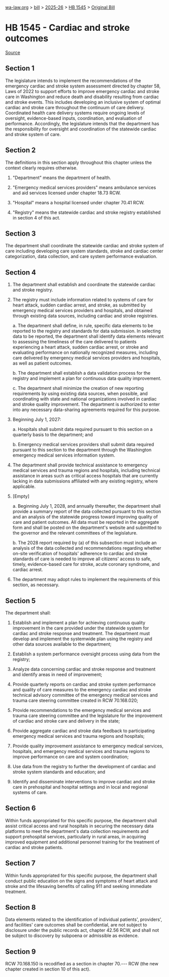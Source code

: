 [wa-law.org](/) > [bill](/bill/) > [2025-26](/bill/2025-26/) > [HB 1545](/bill/2025-26/hb/1545/) > [Original Bill](/bill/2025-26/hb/1545/1/)

# HB 1545 - Cardiac and stroke outcomes

[Source](http://lawfilesext.leg.wa.gov/biennium/2025-26/Pdf/Bills/House%20Bills/1545.pdf)

## Section 1
The legislature intends to implement the recommendations of the emergency cardiac and stroke system assessment directed by chapter 58, Laws of 2022 to support efforts to improve emergency cardiac and stroke care in Washington and reduce death and disability resulting from cardiac and stroke events. This includes developing an inclusive system of optimal cardiac and stroke care throughout the continuum of care delivery. Coordinated health care delivery systems require ongoing levels of oversight, evidence-based inputs, coordination, and evaluation of performance. Accordingly, the legislature intends that the department has the responsibility for oversight and coordination of the statewide cardiac and stroke system of care.

## Section 2
The definitions in this section apply throughout this chapter unless the context clearly requires otherwise.

1. "Department" means the department of health.

2. "Emergency medical services providers" means ambulance services and aid services licensed under chapter 18.73 RCW.

3. "Hospital" means a hospital licensed under chapter 70.41 RCW.

4. "Registry" means the statewide cardiac and stroke registry established in section 4 of this act.

## Section 3
The department shall coordinate the statewide cardiac and stroke system of care including developing care system standards, stroke and cardiac center categorization, data collection, and care system performance evaluation.

## Section 4
1. The department shall establish and coordinate the statewide cardiac and stroke registry.

2. The registry must include information related to systems of care for heart attack, sudden cardiac arrest, and stroke, as submitted by emergency medical services providers and hospitals, and obtained through existing data sources, including cardiac and stroke registries.

    a. The department shall define, in rule, specific data elements to be reported to the registry and standards for data submission. In selecting data to be reported, the department shall identify data elements relevant to assessing the timeliness of the care delivered to patients experiencing a heart attack, sudden cardiac arrest, or stroke and evaluating performance on nationally recognized measures, including care delivered by emergency medical services providers and hospitals, as well as patient outcomes.

    b. The department shall establish a data validation process for the registry and implement a plan for continuous data quality improvement.

    c. The department shall minimize the creation of new reporting requirements by using existing data sources, when possible, and coordinating with state and national organizations involved in cardiac and stroke quality improvement. The department is authorized to enter into any necessary data-sharing agreements required for this purpose.

3. Beginning July 1, 2027:

    a. Hospitals shall submit data required pursuant to this section on a quarterly basis to the department; and

    b. Emergency medical services providers shall submit data required pursuant to this section to the department through the Washington emergency medical services information system.

4. The department shall provide technical assistance to emergency medical services and trauma regions and hospitals, including technical assistance in areas such as critical access hospitals that are currently lacking in data submissions affiliated with any existing registry, where applicable.

5. [Empty]

    a. Beginning July 1, 2028, and annually thereafter, the department shall provide a summary report of the data collected pursuant to this section and an analysis of the statewide progress toward improving quality of care and patient outcomes. All data must be reported in the aggregate form and shall be posted on the department's website and submitted to the governor and the relevant committees of the legislature.

    b. The 2028 report required by (a) of this subsection must include an analysis of the data collected and recommendations regarding whether on-site verification of hospitals' adherence to cardiac and stroke standards of care is needed to improve all citizens' access to safe, timely, evidence-based care for stroke, acute coronary syndrome, and cardiac arrest.

6. The department may adopt rules to implement the requirements of this section, as necessary.

## Section 5
The department shall:

1. Establish and implement a plan for achieving continuous quality improvement in the care provided under the statewide system for cardiac and stroke response and treatment. The department must develop and implement the systemwide plan using the registry and other data sources available to the department;

2. Establish a system performance oversight process using data from the registry;

3. Analyze data concerning cardiac and stroke response and treatment and identify areas in need of improvement;

4. Provide quarterly reports on cardiac and stroke system performance and quality of care measures to the emergency cardiac and stroke technical advisory committee of the emergency medical services and trauma care steering committee created in RCW 70.168.020;

5. Provide recommendations to the emergency medical services and trauma care steering committee and the legislature for the improvement of cardiac and stroke care and delivery in the state;

6. Provide aggregate cardiac and stroke data feedback to participating emergency medical services and trauma regions and hospitals;

7. Provide quality improvement assistance to emergency medical services, hospitals, and emergency medical services and trauma regions to improve performance on care and system coordination;

8. Use data from the registry to further the development of cardiac and stroke system standards and education; and

9. Identify and disseminate interventions to improve cardiac and stroke care in prehospital and hospital settings and in local and regional systems of care.

## Section 6
Within funds appropriated for this specific purpose, the department shall assist critical access and rural hospitals in securing the necessary data platforms to meet the department's data collection requirements and support prehospital services, particularly in rural areas, in acquiring improved equipment and additional personnel training for the treatment of cardiac and stroke patients.

## Section 7
Within funds appropriated for this specific purpose, the department shall conduct public education on the signs and symptoms of heart attack and stroke and the lifesaving benefits of calling 911 and seeking immediate treatment.

## Section 8
Data elements related to the identification of individual patients', providers', and facilities' care outcomes shall be confidential, are not subject to disclosure under the public records act, chapter 42.56 RCW, and shall not be subject to discovery by subpoena or admissible as evidence.

## Section 9
RCW 70.168.150 is recodified as a section in chapter 70.--- RCW (the new chapter created in section 10 of this act).
